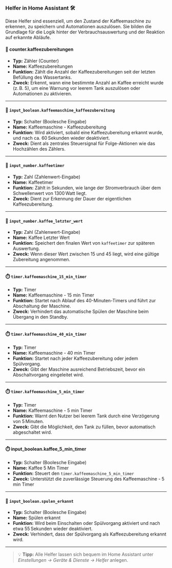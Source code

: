 ### Helfer in Home Assistant 🛠️

Diese Helfer sind essenziell, um den Zustand der Kaffeemaschine zu erkennen, zu speichern und Automationen auszulösen. Sie bilden die Grundlage für die Logik hinter der Verbrauchsauswertung und der Reaktion auf erkannte Abläufe.

#### 🔢 counter.kaffeezubereitungen

- **Typ:** Zähler (Counter)
- **Name:** Kaffeezubereitungen
- **Funktion:** Zählt die Anzahl der Kaffeezubereitungen seit der letzten Befüllung des Wassertanks.
- **Zweck:** Erkennt, wann eine bestimmte Anzahl an Kaffee erreicht wurde (z. B. 5), um eine Warnung vor leerem Tank auszulösen oder Automationen zu aktivieren.

---

#### 🔁 `input_boolean.kaffeemaschine_kaffeezubereitung`

- **Typ:** Schalter (Boolesche Eingabe) 
- **Name:** Kaffeemaschine - Kaffeezubereitung
- **Funktion:** Wird aktiviert, sobald eine Kaffeezubereitung erkannt wurde, und nach ca. 60 Sekunden wieder deaktiviert.
- **Zweck:** Dient als zentrales Steuersignal für Folge-Aktionen wie das Hochzählen des Zählers.

---

#### 🔢 `input_number.kaffeetimer`

- **Typ:** Zahl (Zahlenwert-Eingabe)
- **Name:** Kaffeetimer
- **Funktion:** Zählt in Sekunden, wie lange der Stromverbrauch über dem Schwellenwert von 1300 Watt liegt.
- **Zweck:** Dient zur Erkennung der Dauer der eigentlichen Kaffeezubereitung.

---

#### 🔢 `input_number.kaffee_letzter_wert`

- **Typ:** Zahl (Zahlenwert-Eingabe)
- **Name:** Kaffee Letzter Wert
- **Funktion:** Speichert den finalen Wert von `kaffeetimer` zur späteren Auswertung.
- **Zweck:** Wenn dieser Wert zwischen 15 und 45 liegt, wird eine gültige Zubereitung angenommen.

---

#### ⏱️ `timer.kaffeemaschine_15_min_timer`

- **Typ:** Timer
- **Name:** Kaffeemaschine - 15 min Timer
- **Funktion:** Startet nach Ablauf des 40-Minuten-Timers und führt zur Abschaltung der Maschine.
- **Zweck:** Verhindert das automatische Spülen der Maschine beim Übergang in den Standby.

---

#### ⏱️ `timer.kaffeemaschine_40_min_timer`

- **Typ:** Timer
- **Name:** Kaffeemaschine - 40 min Timer
- **Funktion:** Startet nach jeder Kaffeezubereitung oder jedem Spülvorgang.
- **Zweck:** Gibt der Maschine ausreichend Betriebszeit, bevor ein Abschaltvorgang eingeleitet wird.

---

#### ⏱️ `timer.kaffeemaschine_5_min_timer`

- **Typ:** Timer
- **Name:** Kaffeemaschine - 5 min Timer
- **Funktion:** Warnt den Nutzer bei leerem Tank durch eine Verzögerung von 5 Minuten.
- **Zweck:** Gibt die Möglichkeit, den Tank zu füllen, bevor automatisch abgeschaltet wird.

---

#### ⏱️ input_boolean.kaffee_5_min_timer

- **Typ:** Schalter (Boolesche Eingabe) 
- **Name:** Kaffee 5 Min Timer
- **Funktion:** Steuert den `timer.kaffeemaschine_5_min_timer`
- **Zweck:** Unterstützt die zuverlässige Steuerung des Kaffeemaschine - 5 min Timer

---

#### 🔁 `input_boolean.spulen_erkannt`

- **Typ:** Schalter (Boolesche Eingabe) 
- **Name:** Spülen erkannt
- **Funktion:** Wird beim Einschalten oder Spülvorgang aktiviert und nach etwa 55 Sekunden wieder deaktiviert.
- **Zweck:** Verhindert, dass der Spülvorgang als Kaffeezubereitung erkannt wird.

---

> 💡 **Tipp:** Alle Helfer lassen sich bequem im Home Assistant unter *Einstellungen → Geräte & Dienste → Helfer* anlegen.